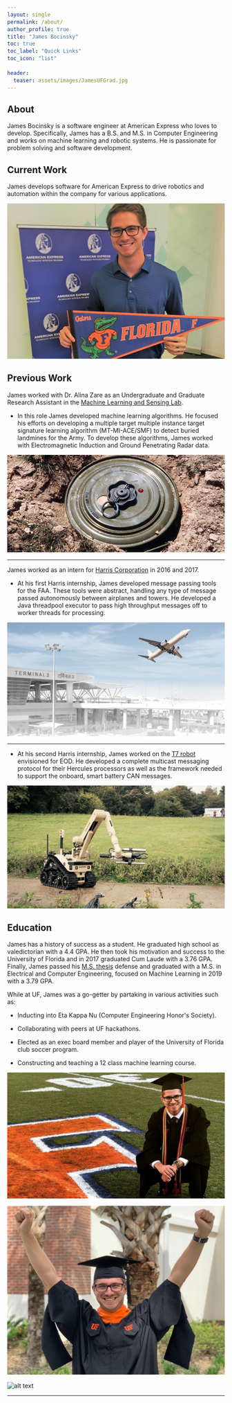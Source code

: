 ```yaml
---
layout: single
permalink: /about/
author_profile: true
title: "James Bocinsky"
toc: true
toc_label: "Quick Links"
toc_icon: "list"

header:
  teaser: assets/images/JamesUFGrad.jpg
---
```


## About

James Bocinsky is a software engineer at American Express who loves to develop. Specifically, James has a B.S. and M.S. in Computer Engineering and works on machine learning and robotic systems. He is passionate for problem solving and software development.


## Current Work

James develops software for American Express to drive robotics and automation within the company for various applications. 

![alt text](/assets/images/AMEXPicture.jpg)

## Previous Work

James worked with Dr. Alina Zare as an Undergraduate and Graduate Research Assistant in the [Machine Learning and Sensing Lab](https://faculty.eng.ufl.edu/machine-learning/machine-learning-sensing-lab/ "MLSL Site"). 

* In this role James developed machine learning algorithms. He focused his efforts on developing a multiple target multiple instance target signature learning algorithm (MT-MI-ACE/SMF) to detect buried landmines for the Army. To develop these algorithms, James worked with Electromagnetic Induction and Ground Penetrating Radar data.

![alt text](/assets/images/Landmine.jpg)

---

James worked as an intern for [Harris Corporation](https://www.harris.com/ "harris.com") in 2016 and 2017. 

* At his first Harris internship, James developed message passing tools for the FAA. These tools were abstract, handling any type of message passed autonomously between airplanes and towers. He developed a Java threadpool executor to pass high throughput messages off to worker threads for processing.

<p align="center">
	<img src="/assets/images/HarrisFTI2.jpg">
</p>
  
---

* At his second Harris internship, James worked on the [T7 robot](https://www.harris.com/solution/t7-multi-mission-robotic-system "harris.com") envisioned for EOD. He developed a complete multicast messaging protocol for their Hercules processors as well as the framework needed to support the onboard, smart battery CAN messages.

![alt text](/assets/images/T7Robot.jpg)


## Education

James has a history of success as a student. He graduated high school as valedictorian with a 4.4 GPA. He then took his motivation and success to the University of Florida and in 2017 graduated Cum Laude with a 3.76 GPA. Finally, James passed his [M.S. thesis](http://www.jbocinsky.com/assets/images/publications/Thesis.pdf) defense and graduated with a M.S. in Electrical and Computer Engineering, focused on Machine Learning in 2019 with a 3.79 GPA.

While at UF, James was a go-getter by partaking in various activities such as:

* Inducting into Eta Kappa Nu (Computer Engineering Honor's Society). 

* Collaborating with peers at UF hackathons.

* Elected as an exec board member and player of the University of Florida club soccer program.

* Constructing and teaching a 12 class machine learning course. 


![alt text](/assets/images/JamesUFGrad.jpg)

![alt text](/assets/images/MSGraduation.jpg)

![alt text](/assets/images/MSGradVid.gif)

---